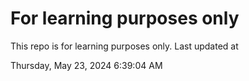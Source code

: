 # For learning purposes only
This repo is for learning purposes only.
Last updated at

Thursday, May 23, 2024 6:39:04 AM

